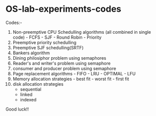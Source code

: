 # OS-lab-experiments-codes

Codes:-
1) Non-preemptive CPU Schedulling algorithms (all combined in single code)
       - FCFS
       - SJF
       - Round Robin
       - Priority
2) Preemptive priority schedulling
3) Preemptive SJF schedulling(SRTF)
4) Bankers algorithm
5) Dining philosiphor problem using semaphores
6) Reader's and writer's problem using semaphore
7) consumer and producer problem using semaphore
8) Page replacement algorithms
       - FIFO
       - LRU
       - OPTIMAL
       - LFU
9) Memory allocation strategies
       - best fit
       - worst fit
       - first fit
10) disk allocation strategies
       - sequential
       - linked
       - indexed

Good luck!!

